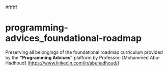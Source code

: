 #ffffff
# programming-advices_foundational-roadmap
Preserving all belongings of the foundational roadmap curriculum provided by the **"Programming Advices"** platform by Professor: [Mohammed Abu-Hadhoud] (https://www.linkedin.com/in/abuhadhoud/)


